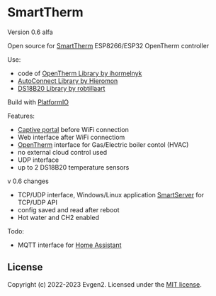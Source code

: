 # SmartTherm
Version 0.6 alfa

Open source for [SmartTherm](https://www.umkikit.ru/index.php?route=product/product&path=67&product_id=103) ESP8266/ESP32 OpenTherm controller

Use:
* code of [OpenTherm Library by ihormelnyk](https://github.com/ihormelnyk/opentherm_library)
* [AutoConnect Library by Hieromon](https://github.com/Hieromon/AutoConnect)
* [DS18B20 Library by robtillaart](https://github.com/RobTillaart/DS18B20_RT)

Build with [PlatformIO](https://platformio.org/)

Features:
* [Captive portal](https://en.wikipedia.org/wiki/Captive_portal) before WiFi connection
* Web interface after WiFi connectiom
* [OpenTherm](https://en.wikipedia.org/wiki/OpenTherm) interface for Gas/Electric boiler contol (HVAC)
* no external cloud control used
* UDP interface
* up to 2 DS18B20 temperature sensors

v 0.6 changes
* TCP/UDP interface, Windows/Linux application [SmartServer](https://github.com/Evgen2/SmartServer) for TCP/UDP API
* config saved and read after reboot
* Hot water and CH2 enabled

Todo:
* MQTT interface for [Home Assistant](https://www.home-assistant.io/)

## License
Copyright (c) 2022-2023 Evgen2. Licensed under the [MIT license](/LICENSE?raw=true).